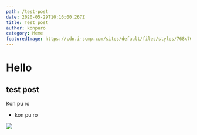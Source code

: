 ```yaml
---
path: /test-post
date: 2020-05-29T10:16:00.267Z
title: Test post
author: konpuro
category: Meme
featuredImage: https://cdn.i-scmp.com/sites/default/files/styles/768x768/public/d8/images/methode/2019/07/16/ab4a23a8-a6a7-11e9-8d5c-2d5b58977904_image_hires_015731.jpg?itok=QqpxUlsg&v=1563213456
---
```

# Hello
## test post
Kon pu ro
* kon pu ro
<img src="https://cdn.i-scmp.com/sites/default/files/styles/768x768/public/d8/images/methode/2019/07/16/ab4a23a8-a6a7-11e9-8d5c-2d5b58977904_image_hires_015731.jpg?itok=QqpxUlsg&v=1563213456">
